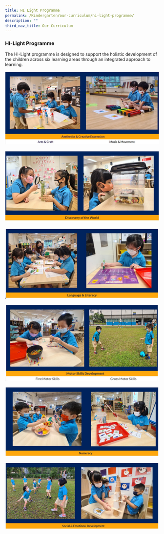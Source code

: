 ```yaml
---
title: HI Light Programme
permalink: /Kindergarten/our-curriculum/hi-light-programme/
description: ""
third_nav_title: Our Curriculum
---
```

### HI-Light Programme
The HI-Light programme is designed to support the holistic development of the children across six learning areas through an integrated approach to learning.

![](/images/MK/hilight%201.jpg)

![](/images/MK/hilight%202.jpg)

![](/images/MK/hilight%203.jpg)

![](/images/MK/hilight%204.jpg)

![](/images/MK/hilight%205.jpg)

![](/images/MK/hilight%206.jpg)